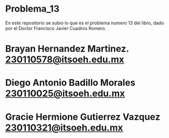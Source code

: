 # Problema_13

En este repositorio se subio lo que es el problema numero 13 del libro, dado por el Doctor Francisco Javier Cuadros Romero.
# Brayan Hernandez Martinez. 230110578@itsoeh.edu.mx

# Diego Antonio Badillo Morales 230110025@itsoeh.edu.mx

# Gracie Hermione Gutierrez Vazquez 230110321@itsoeh.edu.mx


